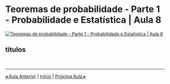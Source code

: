 # Teoremas de probabilidade \- Parte 1 \- Probabilidade e Estatística \| Aula 8

[![Teoremas de probabilidade - Parte 1 - Probabilidade e Estatística | Aula 8](https://img.youtube.com/vi/fKUsnlSnxpE/0.jpg)](https://www.youtube.com/watch?v=fKUsnlSnxpE)

## titulos
<br>

- - -

[$\blacktriangleleft$ Aula Anterior](aula-07.md) \| [Início](README.md) \| [Próxima Aula $\blacktriangleright$](aula-09.md)